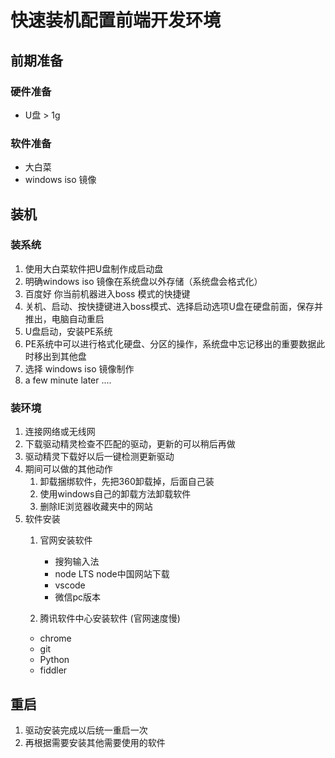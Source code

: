 # 快速装机配置前端开发环境


## 前期准备
### 硬件准备
* U盘 > 1g
### 软件准备 
* 大白菜
* windows iso 镜像


## 装机
### 装系统
1. 使用大白菜软件把U盘制作成启动盘
1. 明确windows iso 镜像在系统盘以外存储（系统盘会格式化）
1. 百度好 你当前机器进入boss 模式的快捷键
1. 关机、启动、按快捷键进入boss模式、选择启动选项U盘在硬盘前面，保存并推出，电脑自动重启
1. U盘启动，安装PE系统
1. PE系统中可以进行格式化硬盘、分区的操作，系统盘中忘记移出的重要数据此时移出到其他盘
1. 选择 windows iso 镜像制作
1. a few minute later ....

### 装环境
1. 连接网络或无线网
1. 下载驱动精灵检查不匹配的驱动，更新的可以稍后再做
1. 驱动精灵下载好以后一键检测更新驱动
1. 期间可以做的其他动作
   1. 卸载捆绑软件，先把360卸载掉，后面自己装
   1. 使用windows自己的卸载方法卸载软件
   1. 删除IE浏览器收藏夹中的网站
1. 软件安装
   1. 官网安装软件 
      * 搜狗输入法
      * node LTS node中国网站下载
      * vscode
      * 微信pc版本

   1. 腾讯软件中心安装软件 (官网速度慢)
     * chrome
     * git
     * Python
     * fiddler
## 重启
1. 驱动安装完成以后统一重启一次
1. 再根据需要安装其他需要使用的软件 